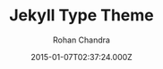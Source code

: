 ---
layout: JamstackTheme
title: Jekyll Type Theme
github: https://github.com/rohanchandra/type-theme
demo: https://rohanchandra.github.io/type-theme/
author: Rohan Chandra
ssg: Jekyll
date: 2015-01-07T02:37:24.000Z
description: >-
  A free and open-source Jekyll theme with responsive design. Great for blogs
  and easy to customize.
stale: true
---